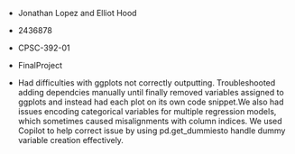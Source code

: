
* Jonathan Lopez and Elliot Hood
* 2436878
* CPSC-392-01
* FinalProject

* Had difficulties with ggplots not correctly outputting. Troubleshooted adding dependcies manually until finally removed variables assigned to ggplots and instead had each plot on its own code snippet.We also had issues encoding categorical variables for multiple regression models, which sometimes caused misalignments with column indices. We used Copilot to help correct issue by using pd.get_dummiesto handle dummy variable creation effectively.

